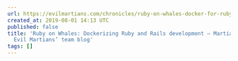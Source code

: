 ```yaml
---
url: https://evilmartians.com/chronicles/ruby-on-whales-docker-for-ruby-rails-development
created_at: 2019-08-01 14:13 UTC
published: false
title: 'Ruby on Whales: Dockerizing Ruby and Rails development — Martian Chronicles,
  Evil Martians’ team blog'
tags: []
---
```



